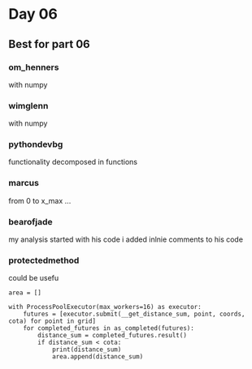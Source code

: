 # Day 06

## Best for part 06

### om_henners

with numpy

### wimglenn

with numpy

### pythondevbg

functionality decomposed in functions

### marcus

from 0 to x_max ...

### bearofjade

my analysis started with his code
i added inlnie comments to his code

### protectedmethod

could be usefu

    area = []

    with ProcessPoolExecutor(max_workers=16) as executor:
        futures = [executor.submit(__get_distance_sum, point, coords, cota) for point in grid]
        for completed_futures in as_completed(futures):
            distance_sum = completed_futures.result()
            if distance_sum < cota:
                print(distance_sum)
                area.append(distance_sum)
